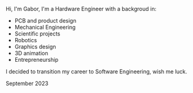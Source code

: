 <!---
- 👋 Hi, I’m @gabor-gubicza
- 👀 I’m interested in ...
- 🌱 I’m currently learning ...
- 💞️ I’m looking to collaborate on ...
- 📫 How to reach me ...
--->

Hi, I'm Gabor, I'm a Hardware Engineer with a backgroud in:
- PCB and product design
- Mechanical Engineering
- Scientific projects
- Robotics
- Graphics design
- 3D animation
- Entrepreneurship

I decided to transition my career to Software Engineering, wish me luck.

September 2023

<!---
gabor-gubicza/gabor-gubicza is a ✨ special ✨ repository because its `README.md` (this file) appears on your GitHub profile.
You can click the Preview link to take a look at your changes.
--->
